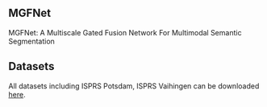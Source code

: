## MGFNet
MGFNet: A Multiscale Gated Fusion Network For Multimodal Semantic Segmentation

## Datasets
All datasets including ISPRS Potsdam, ISPRS Vaihingen can be downloaded [here](https://github.com/open-mmlab/mmsegmentation/blob/main/docs/en/user_guides/2_dataset_prepare.md#prepare-datasets).
